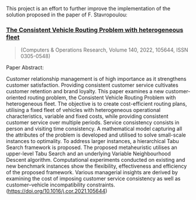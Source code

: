 This project is an effort to further improve the implementation of the solution proposed in the paper of F. Stavropoulou:
### [The Consistent Vehicle Routing Problem with heterogeneous fleet](https://doi.org/10.1016/j.cor.2021.105644)
> (Computers & Operations Research, Volume 140, 2022, 105644, ISSN 0305-0548)

Paper Abstract:

Customer relationship management is of high importance as it strengthens customer satisfaction. Providing consistent customer service cultivates customer retention and brand loyalty. This paper examines a new customer-oriented routing problem, the Consistent Vehicle Routing Problem with heterogeneous fleet. The objective is to create cost-efficient routing plans, utilising a fixed fleet of vehicles with heterogeneous operational characteristics, variable and fixed costs, while providing consistent customer service over multiple periods. Service consistency consists in person and visiting time consistency. A mathematical model capturing all the attributes of the problem is developed and utilised to solve small-scale instances to optimality. To address larger instances, a hierarchical Tabu Search framework is proposed. The proposed metaheuristic utilises an upper-level Tabu Search and an underlying Variable Neighbourhood Descent algorithm. Computational experiments conducted on existing and new benchmark instances show the flexibility, effectiveness and efficiency of the proposed framework. Various managerial insights are derived by examining the cost of imposing customer service consistency as well as customer–vehicle incompatibility constraints. (https://doi.org/10.1016/j.cor.2021.105644)


